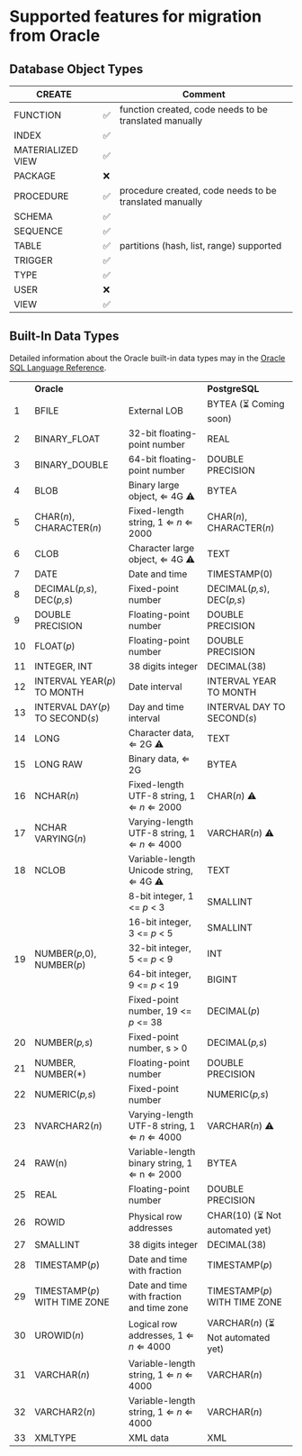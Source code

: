 # Supported features for migration from Oracle

## Database Object Types

| CREATE            |    | Comment                                                 |
|-------------------|----|---------------------------------------------------------|
| FUNCTION          | ✅ | function created, code needs to be translated manually  |
| INDEX             | ✅ |                                                         |
| MATERIALIZED VIEW | ✅ |                                                         |
| PACKAGE           | ❌ |                                                         |
| PROCEDURE         | ✅ | procedure created, code needs to be translated manually |
| SCHEMA            | ✅ |                                                         |
| SEQUENCE          | ✅ |                                                         |
| TABLE             | ✅ | partitions (hash, list, range) supported                |
| TRIGGER           | ✅ |                                                         |
| TYPE              | ✅ |                                                         |
| USER              | ❌ |                                                         |
| VIEW              | ✅ |                                                         |

## Built-In Data Types

Detailed information about the Oracle built-in data types may in the [Oracle SQL Language Reference](https://docs.oracle.com/en/database/oracle/oracle-database/19/sqlrf/Data-Types.html#GUID-7B72E154-677A-4342-A1EA-C74C1EA928E6).

<table class="inline">
    <tr>
        <td></td>
        <td colspan="2"><strong>Oracle</strong></td>
        <td colspan="2"><strong>PostgreSQL</strong></td>
    </tr>
    <tr>
        <td>1</td>
        <td>BFILE</td>
        <td>External LOB</td>
        <td colspan="2">BYTEA (⏳ Coming soon)</td>
    </tr>
    <tr>
        <td>2</td>
        <td>BINARY_FLOAT</td>
        <td>32-bit floating-point number</td>
        <td colspan="2">REAL</td>
    </tr>
    <tr>
        <td>3</td>
        <td>BINARY_DOUBLE</td>
        <td>64-bit floating-point number</td>
        <td colspan="2">DOUBLE PRECISION</td>
    </tr>
    <tr>
        <td>4</td>
        <td>BLOB</td>
        <td>Binary large object, ⇐ 4G ⚠️</td>
        <td colspan="2">BYTEA</td>
    </tr>
    <tr>
        <td>5</td>
        <td>CHAR(<em>n</em>), CHARACTER(<em>n</em>)</td>
        <td>Fixed-length string, 1 ⇐ <em>n</em> ⇐ 2000</td>
        <td colspan="2">CHAR(<em>n</em>), CHARACTER(<em>n</em>)</td>
    </tr>
    <tr>
        <td>6</td>
        <td>CLOB</td>
        <td>Character large object, ⇐ 4G ⚠️</td>
        <td colspan="2">TEXT</td>
    </tr>
    <tr>
        <td>7</td>
        <td>DATE</td>
        <td>Date and time</td>
        <td colspan="2">TIMESTAMP(0)</td>
    </tr>
    <tr>
        <td>8</td>
        <td>DECIMAL(<em>p,s</em>), DEC(<em>p,s</em>)</td>
        <td>Fixed-point number</td>
        <td colspan="2">DECIMAL(<em>p,s</em>), DEC(<em>p,s</em>)</td>
    </tr>
    <tr>
        <td>9</td>
        <td>DOUBLE PRECISION</td>
        <td>Floating-point number</td>
        <td colspan="2">DOUBLE PRECISION</td>
    </tr>
    <tr>
        <td>10</td>
        <td>FLOAT(<em>p</em>)</td>
        <td>Floating-point number</td>
        <td colspan="2">DOUBLE PRECISION</td>
    </tr>
    <tr>
        <td>11</td>
        <td>INTEGER, INT</td>
        <td>38 digits integer</td>
        <td colspan="2">DECIMAL(38)</td>
    </tr>
    <tr>
        <td>12</td>
        <td>INTERVAL YEAR(<em>p</em>) TO MONTH</td>
        <td>Date interval</td>
        <td colspan="2">INTERVAL YEAR TO MONTH</td>
    </tr>
    <tr>
        <td>13</td>
        <td>INTERVAL DAY(<em>p</em>) TO SECOND(<em>s</em>)</td>
        <td>Day and time interval</td>
        <td colspan="2">INTERVAL DAY TO SECOND(<em>s</em>)</td>
    </tr>
    <tr>
        <td>14</td>
        <td>LONG</td>
        <td>Character data, ⇐ 2G ⚠️</td>
        <td colspan="2">TEXT</td>
    </tr>
    <tr>
        <td>15</td>
        <td>LONG RAW</td>
        <td>Binary data, ⇐ 2G</td>
        <td colspan="2">BYTEA</td>
    </tr>
    <tr>
        <td>16</td>
        <td>NCHAR(<em>n</em>)</td>
        <td>Fixed-length UTF-8 string, 1 ⇐ <em>n</em> ⇐ 2000</td>
        <td colspan="2">CHAR(<em>n</em>) ⚠️</td>
    </tr>
    <tr>
        <td>17</td>
        <td>NCHAR VARYING(<em>n</em>)</td>
        <td>Varying-length UTF-8 string, 1 ⇐ <em>n</em> ⇐ 4000</td>
        <td colspan="2">VARCHAR(<em>n</em>) ⚠️</td>
    </tr>
    <tr>
        <td>18</td>
        <td>NCLOB</td>
        <td>Variable-length Unicode string, ⇐ 4G ⚠️</td>
        <td colspan="2">TEXT</td>
    </tr>
    <tr>
        <td rowspan="5">19</td>
        <td rowspan="5">NUMBER(<em>p</em>,0), NUMBER(<em>p</em>)</td>
        <td>8-bit integer, 1 &lt;= <em>p</em> &lt; 3</td>
        <td colspan="2">SMALLINT</td>
    </tr>
    <tr>
        <td>16-bit integer, 3 &lt;= <em>p</em> &lt; 5</td>
        <td colspan="2">SMALLINT</td>
    </tr>
    <tr>
        <td>32-bit integer, 5 &lt;= <em>p</em> &lt; 9</td>
        <td colspan="2">INT</td>
    </tr>
    <tr>
        <td>64-bit integer, 9 &lt;= <em>p</em> &lt; 19</td>
        <td colspan="2">BIGINT</td>
    </tr>
    <tr>
        <td>Fixed-point number, 19 &lt;= <em>p</em> &lt;= 38</td>
        <td colspan="2">DECIMAL(<em>p</em>)</td>
    </tr>
    <tr>
        <td>20</td>
        <td>NUMBER(<em>p,s</em>)</td>
        <td>Fixed-point number, s &gt; 0</td>
        <td colspan="2">DECIMAL(<em>p,s</em>)</td>
    </tr>
    <tr>
        <td>21</td>
        <td>NUMBER, NUMBER(*)</td>
        <td>Floating-point number</td>
        <td colspan="2">DOUBLE PRECISION</td>
    </tr>
    <tr>
        <td>22</td>
        <td>NUMERIC(<em>p,s</em>)</td>
        <td>Fixed-point number</td>
        <td colspan="2">NUMERIC(<em>p,s</em>)</td>
    </tr>
    <tr>
        <td>23</td>
        <td>NVARCHAR2(<em>n</em>)</td>
        <td>Varying-length UTF-8 string, 1 ⇐ <em>n</em> ⇐ 4000</td>
        <td colspan="2">VARCHAR(<em>n</em>) ⚠️</td>
    </tr>
    <tr>
        <td>24</td>
        <td>RAW(n)</td>
        <td>Variable-length binary string, 1 ⇐ n ⇐ 2000</td>
        <td colspan="2">BYTEA</td>
    </tr>
    <tr>
        <td>25</td>
        <td>REAL</td>
        <td>Floating-point number</td>
        <td colspan="2">DOUBLE PRECISION</td>
    </tr>
    <tr>
        <td>26</td>
        <td>ROWID</td>
        <td>Physical row addresses</td>
        <td colspan="2">CHAR(10) (⏳ Not automated yet)</td>
    </tr>
    <tr>
        <td>27</td>
        <td>SMALLINT</td>
        <td>38 digits integer</td>
        <td colspan="2">DECIMAL(38)</td>
    </tr>
    <tr>
        <td>28</td>
        <td>TIMESTAMP(<em>p</em>)</td>
        <td>Date and time with fraction</td>
        <td colspan="2">TIMESTAMP(<em>p</em>)</td>
    </tr>
    <tr>
        <td>29</td>
        <td>TIMESTAMP(<em>p</em>) WITH TIME ZONE</td>
        <td>Date and time with fraction and time zone</td>
        <td colspan="2">TIMESTAMP(<em>p</em>) WITH TIME ZONE</td>
    </tr>
    <tr>
        <td>30</td>
        <td>UROWID(<em>n</em>)</td>
        <td>Logical row addresses, 1 ⇐ <em>n</em> ⇐ 4000</td>
        <td colspan="2">VARCHAR(<em>n</em>) (⏳ Not automated yet)</td>
    </tr>
    <tr>
        <td>31</td>
        <td>VARCHAR(<em>n</em>)</td>
        <td>Variable-length string, 1 ⇐ <em>n</em> ⇐ 4000</td>
        <td colspan="2">VARCHAR(<em>n</em>)</td>
    </tr>
    <tr>
        <td>32</td>
        <td>VARCHAR2(<em>n</em>)</td>
        <td>Variable-length string, 1 ⇐ <em>n</em> ⇐ 4000</td>
        <td colspan="2">VARCHAR(<em>n</em>)</td>
    </tr>
    <tr>
        <td>33</td>
        <td>XMLTYPE</td>
        <td>XML data</td>
        <td colspan="2">XML</td>
    </tr>
</table>
